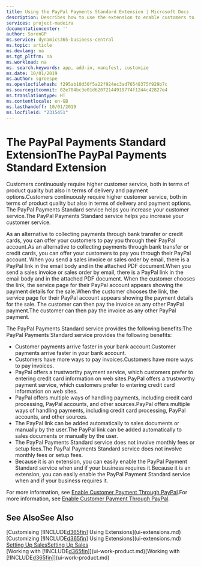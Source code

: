 ```yaml
---
title: Using the PayPal Payments Standard Extension | Microsoft Docs
description: Describes how to use the extension to enable customers to make payments with PayPal.
services: project-madeira
documentationcenter: ''
author: SorenGP
ms.service: dynamics365-business-central
ms.topic: article
ms.devlang: na
ms.tgt_pltfrm: na
ms.workload: na
ms. search.keywords: app, add-in, manifest, customize
ms.date: 10/01/2019
ms.author: sgroespe
ms.openlocfilehash: f295ab10d30f5a22f924ec3ad76548375f929b7c
ms.sourcegitcommit: 02e704bc3e01d62072144919774f1244c42827e4
ms.translationtype: HT
ms.contentlocale: en-GB
ms.lasthandoff: 10/01/2019
ms.locfileid: "2315451"
---
```

# <a name="the-paypal-payments-standard-extension"></a><span data-ttu-id="030a5-103">The PayPal Payments Standard Extension</span><span class="sxs-lookup"><span data-stu-id="030a5-103">The PayPal Payments Standard Extension</span></span>
<span data-ttu-id="030a5-104">Customers continuously require higher customer service, both in terms of product quality but also in terms of delivery and payment options.</span><span class="sxs-lookup"><span data-stu-id="030a5-104">Customers continuously require higher customer service, both in terms of product quality but also in terms of delivery and payment options.</span></span> <span data-ttu-id="030a5-105">The PayPal Payments Standard service helps you increase your customer service.</span><span class="sxs-lookup"><span data-stu-id="030a5-105">The PayPal Payments Standard service helps you increase your customer service.</span></span>

<span data-ttu-id="030a5-106">As an alternative to collecting payments through bank transfer or credit cards, you can offer your customers to pay you through their PayPal account.</span><span class="sxs-lookup"><span data-stu-id="030a5-106">As an alternative to collecting payments through bank transfer or credit cards, you can offer your customers to pay you through their PayPal account.</span></span> <span data-ttu-id="030a5-107">When you send a sales invoice or sales order by email, there is a PayPal link in the email body and in the attached PDF document.</span><span class="sxs-lookup"><span data-stu-id="030a5-107">When you send a sales invoice or sales order by email, there is a PayPal link in the email body and in the attached PDF document.</span></span> <span data-ttu-id="030a5-108">When the customer chooses the link, the service page for their PayPal account appears showing the payment details for the sale.</span><span class="sxs-lookup"><span data-stu-id="030a5-108">When the customer chooses the link, the service page for their PayPal account appears showing the payment details for the sale.</span></span> <span data-ttu-id="030a5-109">The customer can then pay the invoice as any other PayPal payment.</span><span class="sxs-lookup"><span data-stu-id="030a5-109">The customer can then pay the invoice as any other PayPal payment.</span></span>

<span data-ttu-id="030a5-110">The PayPal Payments Standard service provides the following benefits:</span><span class="sxs-lookup"><span data-stu-id="030a5-110">The PayPal Payments Standard service provides the following benefits:</span></span>

* <span data-ttu-id="030a5-111">Customer payments arrive faster in your bank account.</span><span class="sxs-lookup"><span data-stu-id="030a5-111">Customer payments arrive faster in your bank account.</span></span>
* <span data-ttu-id="030a5-112">Customers have more ways to pay invoices.</span><span class="sxs-lookup"><span data-stu-id="030a5-112">Customers have more ways to pay invoices.</span></span>
* <span data-ttu-id="030a5-113">PayPal offers a trustworthy payment service, which customers prefer to entering credit card information on web sites.</span><span class="sxs-lookup"><span data-stu-id="030a5-113">PayPal offers a trustworthy payment service, which customers prefer to entering credit card information on web sites.</span></span>
* <span data-ttu-id="030a5-114">PayPal offers multiple ways of handling payments, including credit card processing, PayPal accounts, and other sources.</span><span class="sxs-lookup"><span data-stu-id="030a5-114">PayPal offers multiple ways of handling payments, including credit card processing, PayPal accounts, and other sources.</span></span>
* <span data-ttu-id="030a5-115">The PayPal link can be added automatically to sales documents or manually by the user.</span><span class="sxs-lookup"><span data-stu-id="030a5-115">The PayPal link can be added automatically to sales documents or manually by the user.</span></span>
* <span data-ttu-id="030a5-116">The PayPal Payments Standard service does not involve monthly fees or setup fees.</span><span class="sxs-lookup"><span data-stu-id="030a5-116">The PayPal Payments Standard service does not involve monthly fees or setup fees.</span></span>
* <span data-ttu-id="030a5-117">Because it is an extension, you can easily enable the PayPal Payment Standard service when and if your business requires it.</span><span class="sxs-lookup"><span data-stu-id="030a5-117">Because it is an extension, you can easily enable the PayPal Payment Standard service when and if your business requires it.</span></span>  

<span data-ttu-id="030a5-118">For more information, see [Enable Customer Payment Through PayPal](sales-how-enable-payment-service-extensions.md).</span><span class="sxs-lookup"><span data-stu-id="030a5-118">For more information, see [Enable Customer Payment Through PayPal](sales-how-enable-payment-service-extensions.md).</span></span>

## <a name="see-also"></a><span data-ttu-id="030a5-119">See Also</span><span class="sxs-lookup"><span data-stu-id="030a5-119">See Also</span></span>
<span data-ttu-id="030a5-120">[Customising [!INCLUDE[d365fin](includes/d365fin_md.md)] Using Extensions](ui-extensions.md)</span><span class="sxs-lookup"><span data-stu-id="030a5-120">[Customizing [!INCLUDE[d365fin](includes/d365fin_md.md)] Using Extensions](ui-extensions.md)</span></span>  
[<span data-ttu-id="030a5-121">Setting Up Sales</span><span class="sxs-lookup"><span data-stu-id="030a5-121">Setting Up Sales</span></span>](sales-setup-sales.md)  
<span data-ttu-id="030a5-122">[Working with [!INCLUDE[d365fin](includes/d365fin_md.md)]](ui-work-product.md)</span><span class="sxs-lookup"><span data-stu-id="030a5-122">[Working with [!INCLUDE[d365fin](includes/d365fin_md.md)]](ui-work-product.md)</span></span>
